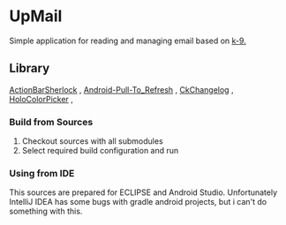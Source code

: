 UpMail
======

Simple application for reading and managing email based on [k-9.](https://github.com/k9mail/k-9)


Library
-------

[ActionBarSherlock](https://github.com/JakeWharton/ActionBarSherlock) ,
[Android-Pull-To_Refresh](https://github.com/malinkang/something) ,
[CkChangelog](https://github.com/cketti/ckChangeLog) ,
[HoloColorPicker](https://github.com/LarsWerkman/HoloColorPicker) ,


### Build from Sources

1. Checkout sources with all submodules
2. Select required build configuration and run


### Using from IDE

This sources are prepared for ECLIPSE and Android Studio. Unfortunately IntelliJ IDEA has some bugs with gradle android projects, but i can't do something with this.
